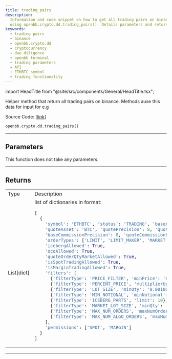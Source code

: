```yaml
---
title: trading_pairs
description:
  Information and code snippet on how to get all trading pairs on binance
  using openbb.crypto.dd.trading_pairs(). Details parameters and returns.
keywords:
  - trading pairs
  - binance
  - openbb.crypto.dd
  - cryptocurrency
  - due diligence
  - openbb terminal
  - trading parameters
  - API
  - ETHBTC symbol
  - trading functionality
---
```


import HeadTitle from "@site/src/components/General/HeadTitle.tsx";

<HeadTitle title="crypto.dd.trading_pairs - Reference | OpenBB SDK Docs" />

Helper method that return all trading pairs on binance. Methods ause this data for input for e.g

Source Code: [[link](https://github.com/OpenBB-finance/OpenBBTerminal/tree/main/openbb_terminal/cryptocurrency/due_diligence/binance_model.py#L21)]

```python
openbb.crypto.dd.trading_pairs()
```

---

## Parameters

This function does not take any parameters.

---

## Returns

<table>
<tr>
<td>Type</td>
<td>Description</td>
</tr>
<tr>
<td>List[dict]</td>
<td>
list of dictionaries in format:

```python
[
  {
    'symbol': 'ETHBTC', 'status': 'TRADING', 'baseAsset': 'ETH', 'baseAssetPrecision': 8,
    'quoteAsset': 'BTC', 'quotePrecision': 8, 'quoteAssetPrecision': 8,
    'baseCommissionPrecision': 8, 'quoteCommissionPrecision': 8,
    'orderTypes': ['LIMIT', 'LIMIT_MAKER', 'MARKET', 'STOP_LOSS_LIMIT', 'TAKE_PROFIT_LIMIT'],
    'icebergAllowed': True,
    'ocoAllowed': True,
    'quoteOrderQtyMarketAllowed': True,
    'isSpotTradingAllowed': True,
    'isMarginTradingAllowed': True,
    'filters': [
      {'filterType': 'PRICE_FILTER', 'minPrice': '0.00000100', 'maxPrice': '922327.00000000', 'tickSize': '0.00000100'},
      {'filterType': 'PERCENT_PRICE', 'multiplierUp': '5', 'multiplierDown': '0.2', 'avgPriceMins': 5},
      {'filterType': 'LOT_SIZE', 'minQty': '0.00100000', 'maxQty': '100000.00000000', 'stepSize': '0.00100000'},
      {'filterType': 'MIN_NOTIONAL', 'minNotional': '0.00010000', 'applyToMarket': True, 'avgPriceMins': 5},
      {'filterType': 'ICEBERG_PARTS', 'limit': 10},
      {'filterType': 'MARKET_LOT_SIZE', 'minQty': '0.00000000', 'maxQty': '930.49505347', 'stepSize': '0.00000000'},
      {'filterType': 'MAX_NUM_ORDERS', 'maxNumOrders': 200},
      {'filterType': 'MAX_NUM_ALGO_ORDERS', 'maxNumAlgoOrders': 5}
    ],
    'permissions': ['SPOT', 'MARGIN']
  }
]

```

</td>
</tr>
</table>

---
